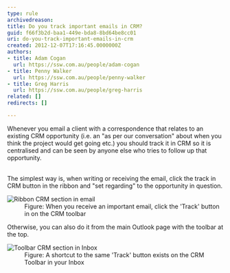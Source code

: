 ```yaml
---
type: rule
archivedreason: 
title: Do you track important emails in CRM?
guid: f66f3b2d-baa1-449e-bda8-8bd64be8cc01
uri: do-you-track-important-emails-in-crm
created: 2012-12-07T17:16:45.0000000Z
authors:
- title: Adam Cogan
  url: https://ssw.com.au/people/adam-cogan
- title: Penny Walker
  url: https://ssw.com.au/people/penny-walker
- title: Greg Harris
  url: https://ssw.com.au/people/greg-harris
related: []
redirects: []

---
```



Whenever you email a client with a correspondence that relates to an existing CRM opportunity (i.e. an &quot;as per our conversation&quot; about when you think the project would get going etc.) you should track it in CRM so it is centralised and can be seen by anyone else who tries to follow up that opportunity.
<br><excerpt class='endintro'></excerpt><br>
 <p>
          The simplest way is, when writing or receiving the email, click the track in CRM
          button in the ribbon and &quot;set regarding&quot; to the opportunity in question.</p>
        <dl class="image">
          <dt>
            <img alt="Ribbon CRM section in email" src="/Communication/RulesToBetterCRMForUsers/PublishingImages/CRMSectionInEmail.jpg" /></dt>
          <dd>
            Figure&#58; When you receive an important email, click the 'Track' button in
            on the CRM toolbar​
          </dd>
        </dl>
        <p>
          Otherwise, you can also do it from the main Outlook page with the toolbar at the
          top.</p>
        <dl class="image">
          <dt>
            <img alt="Toolbar CRM section in Inbox" src="/Communication/RulesToBetterCRMForUsers/PublishingImages/CRMSectionInInbox.jpg" /></dt>
          <dd>
            Figure&#58; A shortcut to the same 'Track' button exists on the CRM Toolbar in your Inbox</dd>
        </dl>



